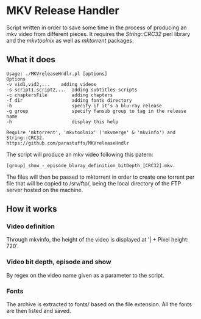 MKV Release Handler
===================
Script written in order to save some time in the process
of producing an mkv video from different pieces.
It requires the *String::CRC32* perl library and the *mkvtoolnix* as well as
*mktorrent* packages.

What it does
------------
```
Usage: ./MKVreleaseHndlr.pl [options]
Options
-v vid1,vid2,... 	adding videos
-s script1,script2,... 	adding subtitles scripts
-c chaptersFile     	adding chapters
-f dir                  adding fonts directory
-b                      specify if it's a blu-ray release
-g group                specify fansub group to tag in the release name
-h                      display this help

Require 'mktorrent', 'mkvtoolnix' ('mkvmerge' & 'mkvinfo') and String::CRC32.
https://github.com/parastuffs/MKVreleaseHndlr
```

The script will produce an mkv video following this patern: 
```
[group]_show_-_episode_bluray_definition_bitDepth_[CRC32].mkv.
```
The files will then be passed to mktorrent in order to create one torrent per 
file that will be copied to /srv/ftp/, being the local directory of the FTP server hosted on the machine.


How it works
------------
### Video definition
Through mkvinfo, the height of the video is displayed at '|   + Pixel height: 720'.

### Video bit depth, episode and show
By regex on the video name given as a parameter to the script.

### Fonts
The archive is extracted to fonts/ based on the file extension. All the fonts are then
listed and saved.
